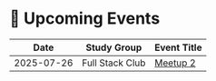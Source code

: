 # 📅 Upcoming Events

| Date       | Study Group      | Event Title   |
|------------|------------------|---------------|
| 2025-07-26 | Full Stack Club | [Meetup 2](./2025-07-26_full-stack-club_meetup-2.md) |